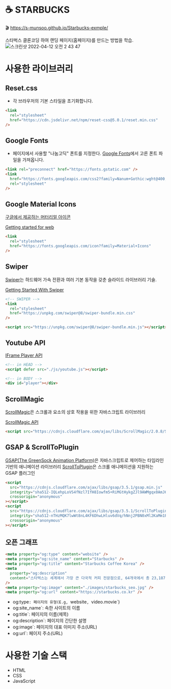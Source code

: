 # ☕ STARBUCKS

🎬 https://s-munsoo.github.io/Starbucks-exmple/

스타벅스 클론코딩 하여 랜딩 페이지(홈페이지)를 만드는 방법을 학습.
![스크린샷 2022-04-12 오전 2 43 47](https://user-images.githubusercontent.com/102017296/162798569-081bdeb2-5fe4-4811-aaa1-d495cfbe2d0e.png)

# 사용한 라이브러리

## Reset.css

- 각 브라우저의 기본 스타일을 초기화합니다.

```html
<link
  rel="stylesheet"
  href="https://cdn.jsdelivr.net/npm/reset-css@5.0.1/reset.min.css"
/>
```

## Google Fonts

- 페이지에서 사용할 "나눔고딕" 폰트를 지정한다.
  [Google Fonts](https://fonts.google.com/)에서 고른 폰트 파일을 가져옵니다.

```html
<link rel="preconnect" href="https://fonts.gstatic.com" />
<link
  href="https://fonts.googleapis.com/css2?family=Nanum+Gothic:wght@400;700&display=swap"
  rel="stylesheet"
/>
```

## Google Material Icons

[구글에서 제공하는 머터리얼 아이콘](https://material.io/resources/icons/?style=baseline)

[Getting started for web](https://material.io/develop/web/getting-started)

```html
<link
  rel="stylesheet"
  href="https://fonts.googleapis.com/icon?family=Material+Icons"
/>
```

## Swiper

[Swiper](https://swiperjs.com/)는 하드웨어 가속 전환과 여러 기본 동작을 갖춘 슬라이드 라이브러리 기술.

[Getting Started With Swiper](https://swiperjs.com/get-started)

```html
<!-- SWIPER -->
<link
  rel="stylesheet"
  href="https://unpkg.com/swiper@8/swiper-bundle.min.css"
/>

<script src="https://unpkg.com/swiper@8/swiper-bundle.min.js"></script>
```

## Youtube API

[IFrame Player API](https://developers.google.com/youtube/iframe_api_reference?hl=ko)

```html
<!-- in HEAD -->
<script defer src="./js/youtube.js"></script>

<!-- in BODY -->
<div id="player"></div>
```

## ScrollMagic

[ScrollMagic](https://github.com/janpaepke/ScrollMagic)은 스크롤과 요소의 상호 작용을 위한 자바스크립트 라이브러리

[ScrollMagic API](http://scrollmagic.io/docs/)

```html
<script src="https://cdnjs.cloudflare.com/ajax/libs/ScrollMagic/2.0.8/ScrollMagic.min.js"></script>
```

## GSAP & ScrollToPlugin

[GSAP(The GreenSock Animation Platform)](https://greensock.com/gsap/)은 자바스크립트로 제어하는 타임라인 기반의 애니메이션 라이브러리
[ScrollToPlugin](https://greensock.com/scrolltoplugin/)은 스크롤 애니메이션을 지원하는 GSAP 플러그인

```html
<script
  src="https://cdnjs.cloudflare.com/ajax/libs/gsap/3.5.1/gsap.min.js"
  integrity="sha512-IQLehpLoVS4fNzl7IfH8Iowfm5+RiMGtHykgZJl9AWMgqx0AmJ6cRWcB+GaGVtIsnC4voMfm8f2vwtY+6oPjpQ=="
  crossorigin="anonymous"
></script>
<script
  src="https://cdnjs.cloudflare.com/ajax/libs/gsap/3.5.1/ScrollToPlugin.min.js"
  integrity="sha512-nTHzMQK7lwWt8nL4KF6DhwLHluv6dVq/hNnj2PBN0xMl2KaMm1PM02csx57mmToPAodHmPsipoERRNn4pG7f+Q=="
  crossorigin="anonymous"
></script>
```

## 오픈 그래프

```html
<meta property="og:type" content="website" />
<meta property="og:site_name" content="Starbucks" />
<meta property="og:title" content="Starbucks Coffee Korea" />
<meta
  property="og:description"
  content="스타벅스는 세계에서 가장 큰 다국적 커피 전문점으로, 64개국에서 총 23,187개의 매점을 운영하고 있습니다."
/>
<meta property="og:image" content="./images/starbucks_seo.jpg" />
<meta property="og:url" content="https://starbucks.co.kr" />
```

- og:type`: 페이지의 유형(E.g, `website`, `video.movie`)
- og:site_name`: 속한 사이트의 이름
- og:title`: 페이지의 이름(제목)
- og:description`: 페이지의 간단한 설명
- og:image`: 페이지의 대표 이미지 주소(URL)
- og:url`: 페이지 주소(URL)

# 사용한 기술 스택

- HTML
- CSS
- JavaScript

